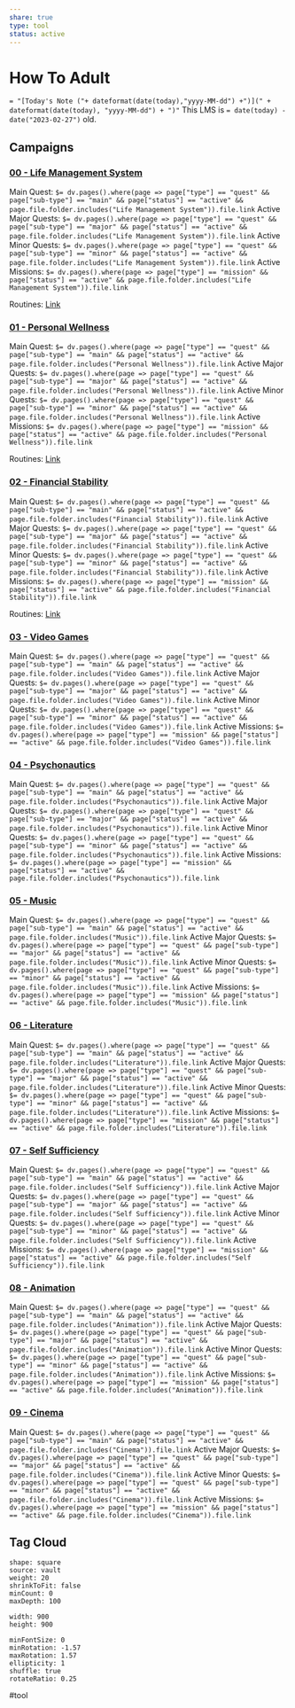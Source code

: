 ```yaml
---
share: true
type: tool
status: active
---
```

# How To Adult

`= "[Today's Note ("+ dateformat(date(today),"yyyy-MM-dd") +")](" + dateformat(date(today), "yyyy-MM-dd") + ")"`
This LMS is `= date(today) - date("2023-02-27")` old.

## Campaigns
### [00 - Life Management System](./00%20-%20Life%20Management%20System.md)
Main Quest: `$= dv.pages().where(page => page["type"] == "quest" && page["sub-type"] == "main" && page["status"] == "active" && page.file.folder.includes("Life Management System")).file.link`
Active Major Quests:  `$= dv.pages().where(page => page["type"] == "quest" && page["sub-type"] == "major" && page["status"] == "active" && page.file.folder.includes("Life Management System")).file.link`
Active Minor Quests:  `$= dv.pages().where(page => page["type"] == "quest" && page["sub-type"] == "minor" && page["status"] == "active" && page.file.folder.includes("Life Management System")).file.link`
Active Missions: `$= dv.pages().where(page => page["type"] == "mission" && page["status"] == "active" && page.file.folder.includes("Life Management System")).file.link`

Routines: [ Link](00%20-%20Life%20Management%20System/00%20-%20Routines/00%20-%20Routines.md)
	
### [01 - Personal Wellness](./01%20-%20Personal%20Wellness.md)
Main Quest: `$= dv.pages().where(page => page["type"] == "quest" && page["sub-type"] == "main" && page["status"] == "active" && page.file.folder.includes("Personal Wellness")).file.link`
Active Major Quests:  `$= dv.pages().where(page => page["type"] == "quest" && page["sub-type"] == "major" && page["status"] == "active" && page.file.folder.includes("Personal Wellness")).file.link`
Active Minor Quests:  `$= dv.pages().where(page => page["type"] == "quest" && page["sub-type"] == "minor" && page["status"] == "active" && page.file.folder.includes("Personal Wellness")).file.link`
Active Missions: `$= dv.pages().where(page => page["type"] == "mission" && page["status"] == "active" && page.file.folder.includes("Personal Wellness")).file.link`

Routines: [ Link](./00%20-%20Routines.md)

### [02 - Financial Stability](./02%20-%20Financial%20Stability.md)
Main Quest: `$= dv.pages().where(page => page["type"] == "quest" && page["sub-type"] == "main" && page["status"] == "active" && page.file.folder.includes("Financial Stability")).file.link`
Active Major Quests:  `$= dv.pages().where(page => page["type"] == "quest" && page["sub-type"] == "major" && page["status"] == "active" && page.file.folder.includes("Financial Stability")).file.link`
Active Minor Quests:  `$= dv.pages().where(page => page["type"] == "quest" && page["sub-type"] == "minor" && page["status"] == "active" && page.file.folder.includes("Financial Stability")).file.link`
Active Missions: `$= dv.pages().where(page => page["type"] == "mission" && page["status"] == "active" && page.file.folder.includes("Financial Stability")).file.link`

Routines: [ Link](./00%20-%20Routines.md)
### [03 - Video Games](./03%20-%20Video%20Games.md)
Main Quest: `$= dv.pages().where(page => page["type"] == "quest" && page["sub-type"] == "main" && page["status"] == "active" && page.file.folder.includes("Video Games")).file.link`
Active Major Quests:  `$= dv.pages().where(page => page["type"] == "quest" && page["sub-type"] == "major" && page["status"] == "active" && page.file.folder.includes("Video Games")).file.link`
Active Minor Quests:  `$= dv.pages().where(page => page["type"] == "quest" && page["sub-type"] == "minor" && page["status"] == "active" && page.file.folder.includes("Video Games")).file.link`
Active Missions: `$= dv.pages().where(page => page["type"] == "mission" && page["status"] == "active" && page.file.folder.includes("Video Games")).file.link`

### [04 - Psychonautics](./04%20-%20Psychonautics.md)
Main Quest: `$= dv.pages().where(page => page["type"] == "quest" && page["sub-type"] == "main" && page["status"] == "active" && page.file.folder.includes("Psychonautics")).file.link`
Active Major Quests:  `$= dv.pages().where(page => page["type"] == "quest" && page["sub-type"] == "major" && page["status"] == "active" && page.file.folder.includes("Psychonautics")).file.link`
Active Minor Quests:  `$= dv.pages().where(page => page["type"] == "quest" && page["sub-type"] == "minor" && page["status"] == "active" && page.file.folder.includes("Psychonautics")).file.link`
Active Missions: `$= dv.pages().where(page => page["type"] == "mission" && page["status"] == "active" && page.file.folder.includes("Psychonautics")).file.link`
### [05 - Music](./05%20-%20Music.md)
Main Quest: `$= dv.pages().where(page => page["type"] == "quest" && page["sub-type"] == "main" && page["status"] == "active" && page.file.folder.includes("Music")).file.link`
Active Major Quests:  `$= dv.pages().where(page => page["type"] == "quest" && page["sub-type"] == "major" && page["status"] == "active" && page.file.folder.includes("Music")).file.link`
Active Minor Quests:  `$= dv.pages().where(page => page["type"] == "quest" && page["sub-type"] == "minor" && page["status"] == "active" && page.file.folder.includes("Music")).file.link`
Active Missions: `$= dv.pages().where(page => page["type"] == "mission" && page["status"] == "active" && page.file.folder.includes("Music")).file.link`
### [06 - Literature](./06%20-%20Literature.md)
Main Quest: `$= dv.pages().where(page => page["type"] == "quest" && page["sub-type"] == "main" && page["status"] == "active" && page.file.folder.includes("Literature")).file.link`
Active Major Quests:  `$= dv.pages().where(page => page["type"] == "quest" && page["sub-type"] == "major" && page["status"] == "active" && page.file.folder.includes("Literature")).file.link`
Active Minor Quests:  `$= dv.pages().where(page => page["type"] == "quest" && page["sub-type"] == "minor" && page["status"] == "active" && page.file.folder.includes("Literature")).file.link`
Active Missions: `$= dv.pages().where(page => page["type"] == "mission" && page["status"] == "active" && page.file.folder.includes("Literature")).file.link`
### [07 - Self Sufficiency](./07%20-%20Self%20Sufficiency.md)
Main Quest: `$= dv.pages().where(page => page["type"] == "quest" && page["sub-type"] == "main" && page["status"] == "active" && page.file.folder.includes("Self Sufficiency")).file.link`
Active Major Quests:  `$= dv.pages().where(page => page["type"] == "quest" && page["sub-type"] == "major" && page["status"] == "active" && page.file.folder.includes("Self Sufficiency")).file.link`
Active Minor Quests:  `$= dv.pages().where(page => page["type"] == "quest" && page["sub-type"] == "minor" && page["status"] == "active" && page.file.folder.includes("Self Sufficiency")).file.link`
Active Missions: `$= dv.pages().where(page => page["type"] == "mission" && page["status"] == "active" && page.file.folder.includes("Self Sufficiency")).file.link`
### [08 - Animation](./08%20-%20Animation.md)
Main Quest: `$= dv.pages().where(page => page["type"] == "quest" && page["sub-type"] == "main" && page["status"] == "active" && page.file.folder.includes("Animation")).file.link`
Active Major Quests:  `$= dv.pages().where(page => page["type"] == "quest" && page["sub-type"] == "major" && page["status"] == "active" && page.file.folder.includes("Animation")).file.link`
Active Minor Quests:  `$= dv.pages().where(page => page["type"] == "quest" && page["sub-type"] == "minor" && page["status"] == "active" && page.file.folder.includes("Animation")).file.link`
Active Missions: `$= dv.pages().where(page => page["type"] == "mission" && page["status"] == "active" && page.file.folder.includes("Animation")).file.link`
### [09 - Cinema](./09%20-%20Cinema.md)
Main Quest: `$= dv.pages().where(page => page["type"] == "quest" && page["sub-type"] == "main" && page["status"] == "active" && page.file.folder.includes("Cinema")).file.link`
Active Major Quests:  `$= dv.pages().where(page => page["type"] == "quest" && page["sub-type"] == "major" && page["status"] == "active" && page.file.folder.includes("Cinema")).file.link`
Active Minor Quests:  `$= dv.pages().where(page => page["type"] == "quest" && page["sub-type"] == "minor" && page["status"] == "active" && page.file.folder.includes("Cinema")).file.link`
Active Missions: `$= dv.pages().where(page => page["type"] == "mission" && page["status"] == "active" && page.file.folder.includes("Cinema")).file.link`

## Tag Cloud


```tagcloud
shape: square
source: vault
weight: 20
shrinkToFit: false
minCount: 0
maxDepth: 100

width: 900
height: 900

minFontSize: 0
minRotation: -1.57
maxRotation: 1.57
ellipticity: 1
shuffle: true
rotateRatio: 0.25

```


#tool